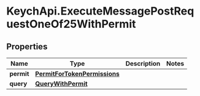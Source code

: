 # KeychApi.ExecuteMessagePostRequestOneOf25WithPermit

## Properties

Name | Type | Description | Notes
------------ | ------------- | ------------- | -------------
**permit** | [**PermitForTokenPermissions**](PermitForTokenPermissions.md) |  | 
**query** | [**QueryWithPermit**](QueryWithPermit.md) |  | 


